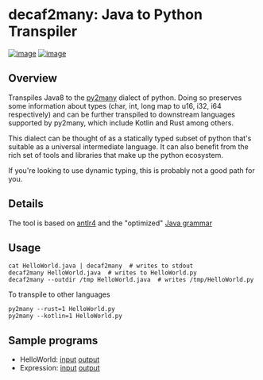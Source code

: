 # decaf2many: Java to Python Transpiler

[![image](https://img.shields.io/pypi/v/decaf2many.svg)](https://pypi.python.org/pypi/decaf2many)
[![image](https://img.shields.io/travis/adsharma/decaf2many.svg)](https://travis-ci.com/adsharma/decaf2many)

## Overview

Transpiles Java8 to the [py2many](http://github.com/adsharma/py2many) dialect of python. Doing so preserves
some information about types (char, int, long map to u16, i32, i64 respectively) and can be further transpiled
to downstream languages supported by py2many, which include Kotlin and Rust among others.

This dialect can be thought of as a statically typed subset of python that's suitable as a universal
intermediate language. It can also benefit from the rich set of tools and libraries that make up the python ecosystem.

If you're looking to use dynamic typing, this is probably not a good path for you.

## Details

The tool is based on [antlr4](https://github.com/antlr/antlr4) and the "optimized"
[Java grammar](https://github.com/antlr/grammars-v4/tree/master/java/java)

## Usage

```
cat HelloWorld.java | decaf2many  # writes to stdout
decaf2many HelloWorld.java  # writes to HelloWorld.py
decaf2many --outdir /tmp HelloWorld.java  # writes /tmp/HelloWorld.py
```

To transpile to other languages

```
py2many --rust=1 HelloWorld.py
py2many --kotlin=1 HelloWorld.py
```

## Sample programs

* HelloWorld: [input](https://github.com/adsharma/decaf2many/blob/main/tests/cases/HelloWorld.java) [output](https://github.com/adsharma/decaf2many/blob/main/tests/expected/HelloWorld.py)
* Expression: [input](https://github.com/adsharma/decaf2many/blob/main/tests/cases/Expression.java) [output](https://github.com/adsharma/decaf2many/blob/main/tests/expected/Expression.py)
